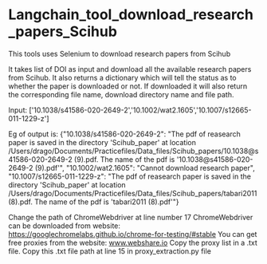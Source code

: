 # Langchain_tool_download_research_papers_Scihub
This tools uses Selenium to download research papers from Scihub

It takes list of DOI as input and download all the available research papers from Scihub. It also returns a dictionary which will tell the status as to whether the paper is downloaded or not. If downloaded it will also return the corresponding file name, download directory name and file path. 

Input: ['10.1038/s41586-020-2649-2','10.1002/wat2.1605','10.1007/s12665-011-1229-z']

Eg of output is:
{"10.1038/s41586-020-2649-2": "The pdf of reasearch paper is saved in the directory 'Scihub_paper' at location /Users/drago/Documents/Practicefiles/Data_files/Scihub_papers/10.1038@s41586-020-2649-2 (9).pdf. The name of the pdf is '10.1038@s41586-020-2649-2 (9).pdf'",
"10.1002/wat2.1605": "Cannot download research paper",
"10.1007/s12665-011-1229-z": "The pdf of reasearch paper is saved in the directory 'Scihub_paper' at location /Users/drago/Documents/Practicefiles/Data_files/Scihub_papers/tabari2011 (8).pdf. The name of the pdf is 'tabari2011 (8).pdf'"}

Change the path of ChromeWebdriver at line number 17
ChromeWebdriver can be downloaded from website: https://googlechromelabs.github.io/chrome-for-testing/#stable
You can get free proxies from the website: www.webshare.io Copy the proxy list in a .txt file. Copy this .txt file path at line 15 in proxy_extraction.py file
